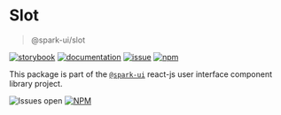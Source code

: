 # Slot
> @spark-ui/slot

[![storybook](https://img.shields.io/badge/storybook-black?logo=storybook)](https://sparkui.vercel.app/?path=/docs/components-slot--docs)
[![documentation](https://img.shields.io/badge/documentation-black?logo=googledocs)](https://sparkui-adv.vercel.app/docs/components/slot)
[![issue](https://img.shields.io/badge/report%20a%20bug-black?logo=openbugbounty&logoColor=red)](https://github.com/adevinta/spark/issues/new?&projects=4&template=bug-report.yml&assignees=&labels=component,slot)
[![npm](https://img.shields.io/npm/dt/%40spark-ui/slot?logo=npm&labelColor=black)](https://www.npmjs.com/package/@spark-ui/slot)


This package is part of the [`@spark-ui`](https://github.com/adevinta/spark) react-js user interface component library project.

![Issues open](https://img.shields.io/github/issues-search/adevinta/spark?query=is%3Aopen%20label%3Acomponent%20label%3Aslot&logo=openbugbounty&logoColor=red&label=issues%20open&color=red&link=https%3A%2F%2Fgithub.com%2Fadevinta%2Fspark%2Fissues%3Fq%3Dis%253Aopen%2Blabel%253Acomponent%2Blabel%253Aslot)
[![NPM](https://img.shields.io/npm/l/%40spark-ui%2Fslot)](https://github.com/adevinta/spark/blob/main/packages/components/slot/LICENSE.md)
